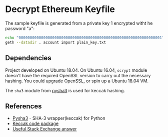 Decrypt Ethereum Keyfile
========================

The sample keyfile is generated from a private key 1 encrypted witht he password "a":

```bash
echo "0000000000000000000000000000000000000000000000000000000000000001" > plain_key.txt
geth --datadir . account import plain_key.txt
```

Dependencies
------------
Project developed on Ubuntu 18.04. On Ubuntu 16.04, `scrypt` module doesn't have the required OpenSSL version to carry out the necessary hashing. You could upgrade OpenSSL, or spin up a Ubuntu 18.04 VM.

The `sha3` module from [pysha3][1] is used for keccak hashing.

References
----------
* [Pysha3][1] - SHA-3 wrapper(keccak) for Python
* [Keccak code package][2]
* [Useful Stack Exchange answer][3]


[1]: https://pypi.org/project/pysha3/
[2]: https://github.com/XKCP/XKCP
[3]: https://ethereum.stackexchange.com/questions/3720/how-do-i-get-the-raw-private-key-from-my-mist-keystore-file
